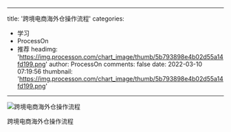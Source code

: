 
---
title: '跨境电商海外仓操作流程'
categories: 
 - 学习
 - ProcessOn
 - 推荐
headimg: 'https://img.processon.com/chart_image/thumb/5b793898e4b02d55a14fd199.png'
author: ProcessOn
comments: false
date: 2022-03-10 07:19:56
thumbnail: 'https://img.processon.com/chart_image/thumb/5b793898e4b02d55a14fd199.png'
---

<div>   
<img class="thumb" alt="跨境电商海外仓操作流程" src="https://img.processon.com/chart_image/thumb/5b793898e4b02d55a14fd199.png" referrerpolicy="no-referrer">
<p>跨境电商海外仓操作流程</p>  
</div>
            